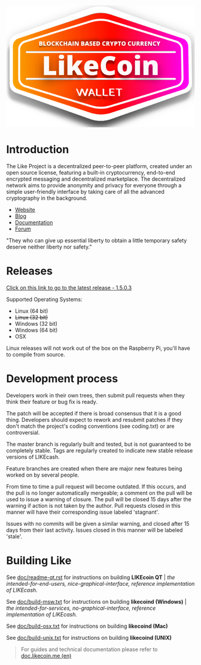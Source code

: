 ![LIKEcash Logo](https://raw.githubusercontent.com/likecoin-dev/likecoin-src/master/src/qt/res/images/splash.png)


Introduction
===========================

The Like Project  is a decentralized peer-to-peer platform, created under an open source license, featuring a built-in cryptocurrency, end-to-end encrypted messaging and decentralized marketplace. The decentralized network aims to provide anonymity and privacy for everyone through a simple user-friendly interface by taking care of all the advanced cryptography in the background. 

* [Website](https://likecoin.me/)
* [Blog](https://blog.likecoin.me/)
* [Documentation](https://doc.likecoin.me/)
* [Forum](https://talk.likecoin.me/)

"They who can give up essential liberty to obtain a little temporary safety deserve neither liberty nor safety." 

Releases
===========================
[Click on this link to go to the latest release - 1.5.0.3](https://github.com/likeproject/like/releases/latest)

Supported Operating Systems:
* Linux (64 bit)
* ~~Linux (32 bit)~~
* Windows (32 bit)
* Windows (64 bit)
* OSX 


Linux releases will not work out of the box on the Raspberry Pi, you'll have to compile from source.

Development process
===========================

Developers work in their own trees, then submit pull requests when
they think their feature or bug fix is ready.

The patch will be accepted if there is broad consensus that it is a
good thing.  Developers should expect to rework and resubmit patches
if they don't match the project's coding conventions (see coding.txt)
or are controversial.

The master branch is regularly built and tested, but is not guaranteed
to be completely stable. Tags are regularly created to indicate new
stable release versions of LIKEcash.

Feature branches are created when there are major new features being
worked on by several people.

From time to time a pull request will become outdated. If this occurs, and
the pull is no longer automatically mergeable; a comment on the pull will
be used to issue a warning of closure. The pull will be closed 15 days
after the warning if action is not taken by the author. Pull requests closed
in this manner will have their corresponding issue labeled 'stagnant'.

Issues with no commits will be given a similar warning, and closed after
15 days from their last activity. Issues closed in this manner will be 
labeled 'stale'.

Building Like
===========================

See [doc/readme-qt.rst](https://github.com/likeproject/like/blob/master/doc/readme-qt.rst) for instructions on building **LIKEcoin QT** | *the intended-for-end-users, nice-graphical-interface, reference implementation of LIKEcash.*

See [doc/build-msw.txt](https://github.com/likeproject/like/blob/master/doc/build-msw.txt) for instructions on building **likecoind (Windows)** | *the intended-for-services, no-graphical-interface, reference implementation of LIKEcash.*

See [doc/build-osx.txt](https://github.com/likeproject/like/blob/master/doc/build-osx.txt) for instructions on building **likecoind (Mac)**

See [doc/build-unix.txt](https://github.com/likeproject/like/blob/master/doc/build-unix.txt) for instructions on building **likecoind (UNIX)**


> For guides and technical documentation please refer to [doc.likecoin.me (en)](https://likecoin.me/en/documentation)
